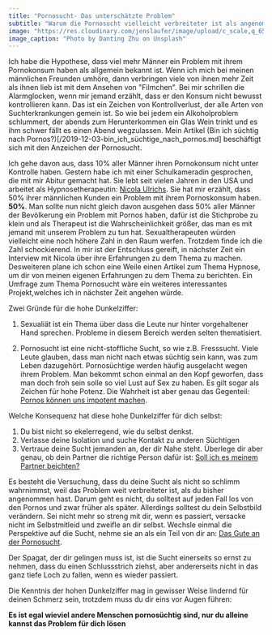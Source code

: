 ```yaml
---
title: "Pornosucht- Das unterschätzte Problem"
subtitle: "Warum die Pornosucht vielleicht verbreiteter ist als angenommen"
image: "https://res.cloudinary.com/jenslaufer/image/upload/c_scale,q_65,w_800/v1583489715/danting-zhu-TFSu8udP5dw-unsplash.jpg"
image_caption: "Photo by Danting Zhu on Unsplash"
---
```


Ich habe die Hypothese, dass viel mehr Männer ein Problem mit ihrem Pornokonsum haben als allgemein bekannt ist.
Wenn ich mich bei meinen männlichen Freunden umhöre, dann verbringen viele von ihnen mehr Zeit als ihnen lieb ist mit dem Ansehen von "Filmchen".
Bei mir schrillen die Alarmglocken, wenn mir jemand erzählt, dass er den Konsum nicht bewusst kontrollieren kann. Das ist ein Zeichen von
Kontrollverlust, der alle Arten von Suchterkrankungen gemein ist. So wie bei jedem ein Alkoholproblem schlummert, der abends zum Herunterkommen ein Glas Wein trinkt und es ihm
schwer fällt es einen Abend wegzulassen. Mein Artikel (Bin ich süchtig nach Pornos?)[/2019-12-03-bin_ich_süchtige_nach_pornos.md] beschäftigt sich mit den Anzeichen der Pornosucht.

Ich gehe davon aus, dass 10% aller Männer ihren Pornokonsum nicht unter Kontrolle haben. Gestern habe ich mit einer Schulkameradin gesprochen, die mit mir Abitur gemacht hat. Sie lebt seit vielen Jahren in den USA und arbeitet als Hypnosetherapeutin: [Nicola Ulrichs](https://www.nicolaulrichs.com/).
Sie hat mir erzählt, dass 50% ihrer männlichen Kunden ein Problem mit ihrem Pornoskonsum haben. **50%**. Man sollte nun nicht gleich davon ausgehen dass 50% aller Männer der Bevölkerung ein Problem mit Pornos haben, dafür ist die Stichprobe zu klein und als Therapeut ist die Wahrscheinlichkeit größer, das man es mit jemand mit unserem Problem zu tun hat. Sexualtherapeuten würden vielleicht eine noch höhere Zahl in den Raum werfen. Trotzdem finde ich die Zahl schockierend. In mir ist der Entschluss gereift, in nächster Zeit ein Interview mit Nicola über ihre Erfahrungen zu dem Thema zu machen. Desweiteren plane ich schon eine Weile einen Artikel zum Thema Hypnose, um dir von meinen eigenen Erfahrungen zu dem Thema zu berichten. Ein Umfrage zum Thema Pornosucht wäre ein weiteres interessantes Projekt,welches ich in nächster Zeit angehen würde.

Zwei Gründe für die hohe Dunkelziffer:

1. Sexualiät ist ein Thema über dass die Leute nur hinter vorgehaltener Hand sprechen. Probleme in diesem Bereich werden selten thematisiert.

2. Pornosucht ist eine nicht-stoffliche Sucht, so wie z.B. Fresssucht. Viele Leute glauben, dass man nicht nach etwas süchtig sein kann, was zum Leben dazugehört. Pornosüchtige werden häufig ausgelacht wegen ihrem Problem. Man bekommt schon einmal an den Kopf geworfen, dass man doch froh sein solle so viel Lust auf Sex zu haben.
   Es gilt sogar als Zeichen für hohe Potenz. Die Wahrheit ist aber genau das Gegenteil: [Pornos können uns impotent machen](/blog/impotenz_durch_pornos.html).

Welche Konsequenz hat diese hohe Dunkelziffer für dich selbst:

1. Du bist nicht so ekelerregend, wie du selbst denkst.
2. Verlasse deine Isolation und suche Kontakt zu anderen Süchtigen
3. Vertraue deine Sucht jemanden an, der dir Nahe steht. Überlege dir aber genau, ob dein Partner die richtige Person dafür ist: [Soll ich es meinem Partner beichten?](/blog/soll_ich_es_dem_partner_beichten.html)

Es besteht die Versuchung, dass du deine Sucht als nicht so schlimm wahrnimmst, weil das Problem weit verbreiteter ist, als du bisher angenommen hast. Darum geht es nicht, du solltest auf jeden Fall los von den Pornos und zwar früher als später. Allerdings solltest du dein Selbstbild verändern. Sei nicht mehr so streng mit dir, wenn es passiert, versacke nicht im Selbstmitleid und zweifle an dir selbst.
Wechsle einmal die Perspektive auf die Sucht, nehme sie an als ein Teil von dir an: [Das Gute an der Pornosucht](/blog/das_gute_an_der_pornosucht.html).

Der Spagat, der dir gelingen muss ist, ist die Sucht einerseits so ernst zu nehmen, dass du einen Schlussstrich ziehst, aber andererseits nicht in das ganz tiefe Loch zu fallen, wenn es wieder passiert.

Die Kenntnis der hohen Dunkelziffer mag in gewisser Weise lindernd für deinen Schmerz sein, trotzdem muss du dir eins vor Augen führen:

**Es ist egal wieviel andere Menschen pornosüchtig sind, nur du alleine kannst das Problem für dich lösen**
